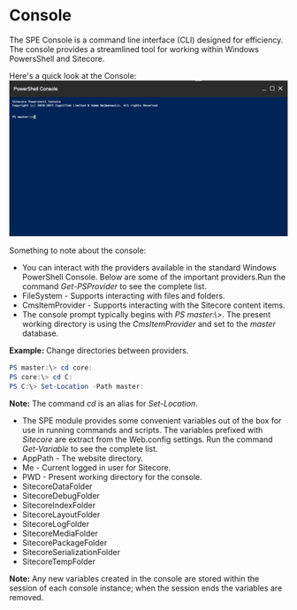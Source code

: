 # Console

The SPE Console is a command line interface (CLI) designed for efficiency. The console provides a streamlined tool for working within Windows PowersShell and Sitecore.

Here's a quick look at the Console:
![Console](Console-Empty.png)

Something to note about the console:
* You can interact with the providers available in the standard Windows PowerShell Console. Below are some of the important providers.Run the command *Get-PSProvider* to see the complete list.
 * FileSystem - Supports interacting with files and folders.
 * CmsItemProvider - Supports interacting with the Sitecore content items.
* The console prompt typically begins with *PS master:\\>*. The present working directory is using the *CmsItemProvider* and set to the *master* database. 
 
 **Example:** Change directories between providers.
 ```powershell
 PS master:\> cd core:
 PS core:\> cd C:
 PS C:\> Set-Location -Path master:
 ```
 **Note:** The command *cd* is an alias for *Set-Location*.
 
* The SPE module provides some convenient variables out of the box for use in running commands and scripts. The variables prefixed with *Sitecore* are extract from the Web.config settings. Run the command *Get-Variable* to see the complete list.
 * AppPath - The website directory.
 * Me - Current logged in user for Sitecore.
 * PWD - Present working directory for the console.
 * SitecoreDataFolder
 * SitecoreDebugFolder
 * SitecoreIndexFolder
 * SitecoreLayoutFolder
 * SitecoreLogFolder
 * SitecoreMediaFolder
 * SitecorePackageFolder
 * SitecoreSerializationFolder
 * SitecoreTempFolder

 **Note:** Any new variables created in the console are stored within the session of each console instance; when the session ends the variables are removed.